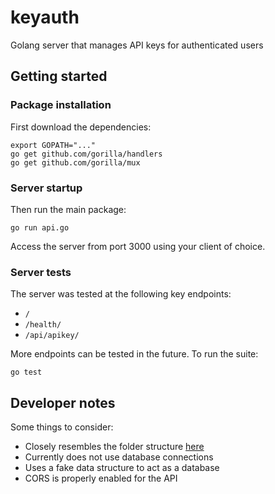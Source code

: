 # keyauth

Golang server that manages API keys for authenticated users

## Getting started

### Package installation

First download the dependencies:

    export GOPATH="..."
    go get github.com/gorilla/handlers
    go get github.com/gorilla/mux

### Server startup

Then run the main package:

    go run api.go

Access the server from port 3000 using your client of choice.

### Server tests

The server was tested at the following key endpoints:

- `/`
- `/health/`
- `/api/apikey/`

More endpoints can be tested in the future. To run the suite:

    go test

## Developer notes

Some things to consider:

- Closely resembles the folder structure [here](https://github.com/qiangxue/golang-restful-starter-kit)
- Currently does not use database connections
- Uses a fake data structure to act as a database
- CORS is properly enabled for the API
